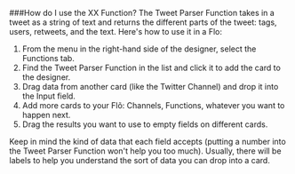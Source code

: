 ###How do I use the XX Function?
The Tweet Parser Function takes in a tweet as a string of text and returns the different parts of the tweet: tags, users, retweets, and the text. Here's how to use it in a Flo:

1. From the menu in the right-hand side of the designer, select the Functions tab.
2. Find the Tweet Parser Function in the list and click it to add the card to the designer. 
3. Drag data from another card (like the Twitter Channel) and drop it into the Input field. 
4. Add more cards to your Flõ: Channels, Functions, whatever you want to happen next. 
5. Drag the results you want to use to empty fields on different cards. 

Keep in mind the kind of data that each field accepts (putting a number into the Tweet Parser Function won't help you too much). Usually, there will be labels to help you understand the sort of data you can drop into a card. 